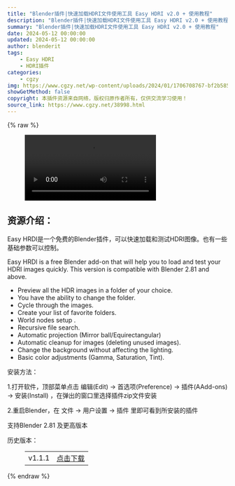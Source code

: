 ```yaml
---
title: "Blender插件|快速加载HDRI文件使用工具 Easy HDRI v2.0 + 使用教程"
description: "Blender插件|快速加载HDRI文件使用工具 Easy HDRI v2.0 + 使用教程"
summary: "Blender插件|快速加载HDRI文件使用工具 Easy HDRI v2.0 + 使用教程"
date: 2024-05-12 00:00:00
updated: 2024-05-12 00:00:00
author: blenderit
tags: 
    - Easy HDRI
    - HDRI插件
categories:
    - cgzy
img: https://www.cgzy.net/wp-content/uploads/2024/01/1706708767-bf2b585aaeb7a04.webp
showGetMethod: false
copyright: 本插件资源来自网络，版权归原作者所有，仅供交流学习使用！
source_link: https://www.cgzy.net/38998.html
---
```


{% raw %}
<figure class="wp-block-video aligncenter"><video controls src="http://cloud.video.taobao.com/play/u/null/p/1/e/6/t/1/448323820009.mp4"></video></figure><div class="wp-block-pandastudio-title"><div class="title_style_01"><h2 id="h2-0">资源介绍：</h2></div></div><p class="is-style-text-indent-2em">Easy HRDI是一个免费的Blender插件，可以快速加载和测试HDRI图像。也有一些基础参数可以控制。</p><p>Easy HRDI is a free Blender add-on that will help you to load and test your HDRI images quickly. This version is compatible with Blender 2.81 and above.</p><ul>
<li>Preview all the HDR images in a folder of your choice.</li>



<li>You have the ability to change the folder.</li>



<li>Cycle through the images.</li>



<li>Create your list of favorite folders.</li>



<li>World nodes setup .</li>



<li>Recursive file search.</li>



<li>Automatic projection (Mirror ball/Equirectangular)</li>



<li>Automatic cleanup for images (deleting unused images).</li>



<li>Change the background without affecting the lighting.</li>



<li>Basic color adjustments (Gamma, Saturation, Tint).</li>
</ul><div class="wp-block-pandastudio-title"><div class="title_style_01"><p>安装方法：</p></div></div><p>1.打开软件，顶部菜单点击 编辑(Edit) → 首选项(Preference) → 插件(AAdd-ons) → 安装(Install) ，在弹出的窗口里选择插件zip文件安装</p><p>2.重启Blender，在 文件 → 用户设置 → 插件 里即可看到所安装的插件</p><div class="wp-block-pandastudio-tips"><div class="tip success "><p>支持Blender 2.81 及更高版本</p>
</div></div><div class="wp-block-pandastudio-title"><div class="title_style_01"><p>历史版本：</p></div></div><figure class="wp-block-table has-medium-font-size"><table><tbody><tr><td>v1.1.1</td><td><a href="https://www.cgzy.net/go?_=a52374e1f9aHR0cHM6Ly9wYW4uYmFpZHUuY29tL3MvMWNybENDNmZMTE9hYWNndHB2TzBXMGc%2FcHdkPTFsNXc%3D" target="_blank">点击下载</a></td></tr></tbody></table></figure>
<div style="display: none">cgzy</div>
{% endraw %}